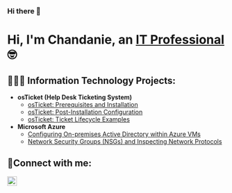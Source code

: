 ### Hi there 👋
<h1>Hi, I'm Chandanie, an <a href="https://linkedin.com/in/chandanie-thompson-974b90229">IT Professional</a>🤓</h1>

<h2>👩🏾‍💻 Information Technology Projects:</h2>

- <b>osTicket (Help Desk Ticketing System)</b>
  - [osTicket: Prerequisites and Installation](https://github.com/RonniaMOS/osticket-prereqs)
  - [osTicket: Post-Installation Configuration](https://github.com/RonniaMOS/post-install-config)
  - [osTicket: Ticket Lifecycle Examples](https://github.com/RonniaMOS/ticket-lifecycle)
- <b>Microsoft Azure</b>
  - [Configuring On-premises Active Directory within Azure VMs](https://github.com/RonniaMOS/configure-ad)
  - [Network Security Groups (NSGs) and Inspecting Network Protocols](https://github.com/chandanieT/azure-network-protocols)

<h2>🔗Connect with me:</h2>

[<img align="left" alt="chandanie-thompson | LinkedIn" width="22px" src="https://cdn.jsdelivr.net/npm/simple-icons@v3/icons/linkedin.svg" />][linkedin]

[linkedin]: https://linkedin.com/in/chandanie-thompson-974b90229
